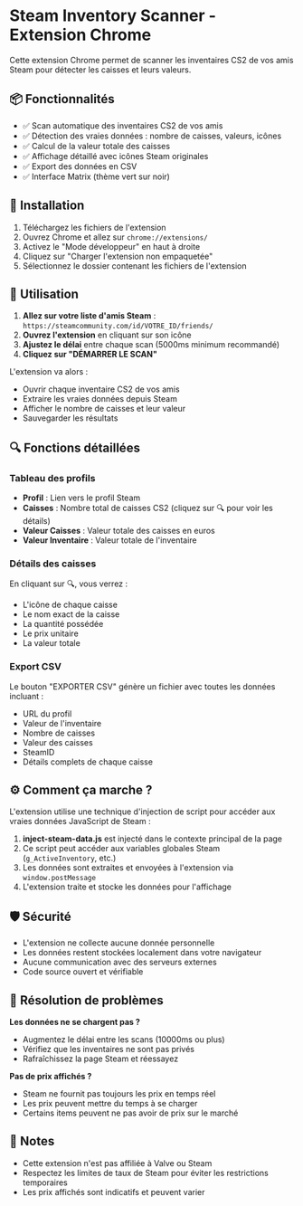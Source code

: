 # Steam Inventory Scanner - Extension Chrome

Cette extension Chrome permet de scanner les inventaires CS2 de vos amis Steam pour détecter les caisses et leurs valeurs.

## 📦 Fonctionnalités

- ✅ Scan automatique des inventaires CS2 de vos amis
- ✅ Détection des vraies données : nombre de caisses, valeurs, icônes
- ✅ Calcul de la valeur totale des caisses
- ✅ Affichage détaillé avec icônes Steam originales
- ✅ Export des données en CSV
- ✅ Interface Matrix (thème vert sur noir)

## 🚀 Installation

1. Téléchargez les fichiers de l'extension
2. Ouvrez Chrome et allez sur `chrome://extensions/`
3. Activez le "Mode développeur" en haut à droite
4. Cliquez sur "Charger l'extension non empaquetée"
5. Sélectionnez le dossier contenant les fichiers de l'extension

## 📖 Utilisation

1. **Allez sur votre liste d'amis Steam** : `https://steamcommunity.com/id/VOTRE_ID/friends/`
2. **Ouvrez l'extension** en cliquant sur son icône
3. **Ajustez le délai** entre chaque scan (5000ms minimum recommandé)
4. **Cliquez sur "DÉMARRER LE SCAN"**

L'extension va alors :
- Ouvrir chaque inventaire CS2 de vos amis
- Extraire les vraies données depuis Steam
- Afficher le nombre de caisses et leur valeur
- Sauvegarder les résultats

## 🔍 Fonctions détaillées

### Tableau des profils
- **Profil** : Lien vers le profil Steam
- **Caisses** : Nombre total de caisses CS2 (cliquez sur 🔍 pour voir les détails)
- **Valeur Caisses** : Valeur totale des caisses en euros
- **Valeur Inventaire** : Valeur totale de l'inventaire

### Détails des caisses
En cliquant sur 🔍, vous verrez :
- L'icône de chaque caisse
- Le nom exact de la caisse
- La quantité possédée
- Le prix unitaire
- La valeur totale

### Export CSV
Le bouton "EXPORTER CSV" génère un fichier avec toutes les données incluant :
- URL du profil
- Valeur de l'inventaire
- Nombre de caisses
- Valeur des caisses
- SteamID
- Détails complets de chaque caisse

## ⚙️ Comment ça marche ?

L'extension utilise une technique d'injection de script pour accéder aux vraies données JavaScript de Steam :

1. **inject-steam-data.js** est injecté dans le contexte principal de la page
2. Ce script peut accéder aux variables globales Steam (`g_ActiveInventory`, etc.)
3. Les données sont extraites et envoyées à l'extension via `window.postMessage`
4. L'extension traite et stocke les données pour l'affichage

## 🛡️ Sécurité

- L'extension ne collecte aucune donnée personnelle
- Les données restent stockées localement dans votre navigateur
- Aucune communication avec des serveurs externes
- Code source ouvert et vérifiable

## 🐛 Résolution de problèmes

**Les données ne se chargent pas ?**
- Augmentez le délai entre les scans (10000ms ou plus)
- Vérifiez que les inventaires ne sont pas privés
- Rafraîchissez la page Steam et réessayez

**Pas de prix affichés ?**
- Steam ne fournit pas toujours les prix en temps réel
- Les prix peuvent mettre du temps à se charger
- Certains items peuvent ne pas avoir de prix sur le marché

## 📝 Notes

- Cette extension n'est pas affiliée à Valve ou Steam
- Respectez les limites de taux de Steam pour éviter les restrictions temporaires
- Les prix affichés sont indicatifs et peuvent varier 